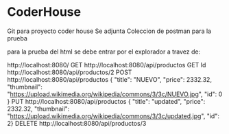 # CoderHouse
Git para proyecto coder house
Se adjunta Coleccion de postman para la prueba

para la prueba del html se debe entrar por el explorador a travez de:

 http://localhost:8080/
 GET        http://localhost:8080/api/productos 
 GET Id     http://localhost:8080/api/productos/2
 POST       http://localhost:8080/api/productos      { "title": "NUEVO", "price": 2332.32, "thumbnail": "https://upload.wikimedia.org/wikipedia/commons/3/3c/NUEVO.jpg", "id": 0 }
 PUT        http://localhost:8080/api/productos      { "title": "updated", "price": 2332.32, "thumbnail": "https://upload.wikimedia.org/wikipedia/commons/3/3c/updated.jpg", "id": 2}
 DELETE     http://localhost:8080/api/productos/3 